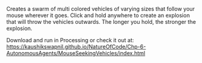 Creates a swarm of multi colored vehicles of varying sizes that follow your mouse wherever it goes. Click and hold anywhere to create an explosion that will throw the vehicles outwards. The longer you hold, the stronger the explosion.

Download and run in Processing or check it out at: https://kaushikswapnil.github.io/NatureOfCode/Chp-6-AutonomousAgents/MouseSeekingVehicles/index.html

